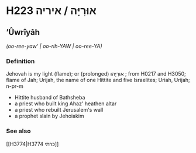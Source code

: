 # H223 אוּרִיָּה / איריה

## ʼÛwrîyâh

_(oo-ree-yaw' | oo-rih-YAW | oo-ree-YA)_

### Definition

Jehovah is my light (flame); or (prolonged) אוּרִיָּהוּ ; from H0217 and H3050; flame of Jah; Urijah, the name of one Hittite and five Israelites; Uriah, Urijah; n-pr-m

- Hittite husband of Bathsheba
- a priest who built king Ahaz' heathen altar
- a priest who rebuilt Jerusalem's wall
- a prophet slain by Jehoiakim

### See also

[[H3774|H3774 כרתי]]
